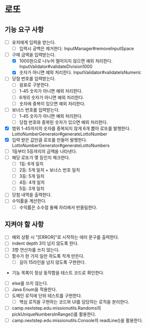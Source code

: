 # 로또

## 기능 요구 사항
- [ ] 유저에게 입력을 받는다.
  - [ ] 입력시 공백은 제거한다. InputManager#removeInputSpace
- [ ] 구매 금액을 입력받는다.
  - [x] 1000원으로 나누어 떨어지지 않으면 예외 처리한다. InputValidator#validateDivision1000
  - [x] 숫자가 아니면 예외 처리한다. InputValidator#validateIsNumeric
- [ ] 당첨 번호를 입력받는다.
  - [ ] 쉼표로 구분한다.
  - [ ] 1-45 숫자가 아니면 예외 처리한다.
  - [ ] 6개의 숫자가 아니면 예외 처리한다.
  - [ ] 숫자에 중복이 있으면 예외 처리한다.
- [ ] 보너스 번호를 입력받는다.
  - [ ] 1-45 숫자가 아니면 예외 처리한다.
  - [ ] 당첨 번호와 중복된 숫자가 있으면 예외 처리한다.
- [x] 범위 1-45까지의 숫자를 중복되지 않게 6개 뽑아 로또를 발행한다. LottoNumberGenerator#generateLottoNumber
- [x] 입력 받은 값만큼 로또를 만들어 발행한다. LottoNumberGenerator#generateLottoNumbers
- [ ] 1등부터 5등까지의 금액을 나타낸다.
- [ ] 해당 로또가 몇 등인지 체크한다.
  - [ ] 1등: 6개 일치
  - [ ] 2등: 5개 일치 + 보너스 번호 일치
  - [ ] 3등: 5개 일치
  - [ ] 4등: 4개 일치
  - [ ] 5등: 3개 일치
- [ ] 당첨 내역을 출력한다.
- [ ] 수익률을 계산한다.
  - [ ] 수익률은 소수점 둘째 자리에서 반올림한다.

## 지켜야 할 사항
- [ ] 예외 상황 시 "[ERROR]"로 시작하는 에러 문구를 출력한다.
- [ ] indent depth 3이 넘지 않도록 한다.
- [ ] 3항 연산자를 쓰지 않는다.
- [ ] 함수가 한 가지 일만 하도록 작게 만든다.
  - [ ] 길이 15라인을 넘지 않도록 구현한다.
- 기능 목록이 정상 동작함을 테스트 코드로 확인한다.
- [ ] else를 쓰지 않는다.
- [ ] Java Enum을 적용한다.
- [ ] 도메인 로직에 단위 테스트를 구현한다.
  - [ ] 핵심 로직을 구현하는 코드와 UI를 담당하는 로직을 분리한다.
- [ ] camp.nextstep.edu.missionutils.Randoms의 pickUniqueNumbersInRange()를 활용한다.
- [ ] camp.nextstep.edu.missionutils.Console의 readLine()을 활용한다.
